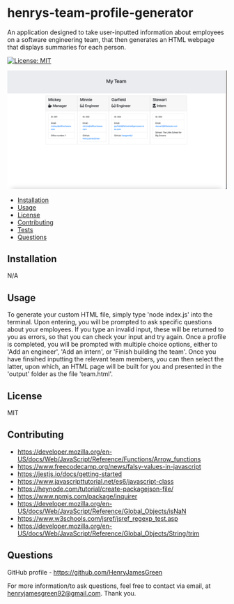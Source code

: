 # henrys-team-profile-generator

An application designed to take user-inputted information about employees on a software engineering team, that then generates an HTML webpage that displays summaries for each person.

[![License: MIT](https://img.shields.io/badge/License-MIT-yellow.svg)](https://opensource.org/licenses/MIT)

![](/images/screengrab-html.png)

- [Installation](#Installation)
- [Usage](#Usage)
- [License](#License)
- [Contributing](#Contributing)
- [Tests](#Tests)
- [Questions](#Questions)

## Installation

N/A

## Usage

To generate your custom HTML file, simply type 'node index.js' into the terminal. Upon entering, you will be prompted to ask specific questions about your employees. If you type an invalid input, these will be returned to you as errors, so that you can check your input and try again. Once a profile is completed, you will be prompted with multiple choice options, either to 'Add an engineer', 'Add an intern', or 'Finish building the team'. Once you have finsihed inputting the relevant team members, you can then select the latter, upon which, an HTML page will be built for you and presented in the 'output' folder as the file 'team.html'.

## License

MIT

## Contributing

- https://developer.mozilla.org/en-US/docs/Web/JavaScript/Reference/Functions/Arrow_functions
- https://www.freecodecamp.org/news/falsy-values-in-javascript
- https://jestjs.io/docs/getting-started
- https://www.javascripttutorial.net/es6/javascript-class
- https://heynode.com/tutorial/create-packagejson-file/
- https://www.npmjs.com/package/inquirer
- https://developer.mozilla.org/en-US/docs/Web/JavaScript/Reference/Global_Objects/isNaN
- https://www.w3schools.com/jsref/jsref_regexp_test.asp
- https://developer.mozilla.org/en-US/docs/Web/JavaScript/Reference/Global_Objects/String/trim

## Questions

GitHub profile - https://github.com/HenryJamesGreen

For more information/to ask questions, feel free to contact via email, at henryjamesgreen92@gmail.com. Thank you.
